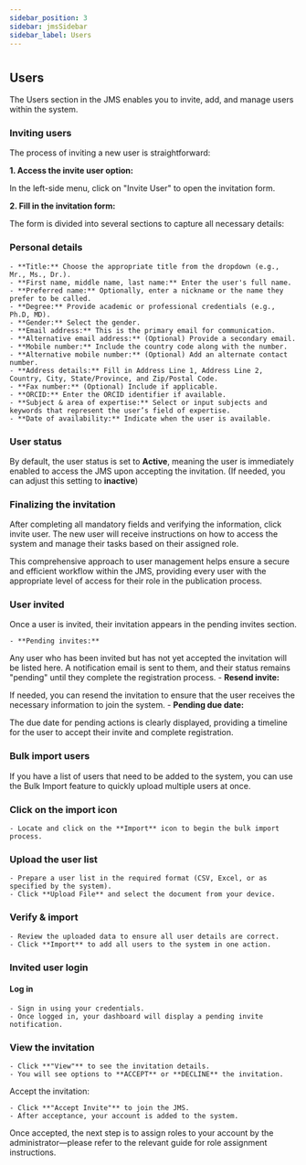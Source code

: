 ```yaml
---
sidebar_position: 3
sidebar: jmsSidebar
sidebar_label: Users
---
```


#

## Users

The Users section in the JMS enables you to invite, add, and manage users within the system.

### Inviting users

The process of inviting a new user is straightforward:

**1. Access the invite user option:**

In the left-side menu, click on "Invite User" to open the invitation form.

**2. Fill in the invitation form:**

The form is divided into several sections to capture all necessary details:

### Personal details

    - **Title:** Choose the appropriate title from the dropdown (e.g., Mr., Ms., Dr.).
    - **First name, middle name, last name:** Enter the user's full name.
    - **Preferred name:** Optionally, enter a nickname or the name they prefer to be called.
    - **Degree:** Provide academic or professional credentials (e.g., Ph.D, MD).
    - **Gender:** Select the gender.
    - **Email address:** This is the primary email for communication.
    - **Alternative email address:** (Optional) Provide a secondary email.
    - **Mobile number:** Include the country code along with the number.
    - **Alternative mobile number:** (Optional) Add an alternate contact number.
    - **Address details:** Fill in Address Line 1, Address Line 2, Country, City, State/Province, and Zip/Postal Code.
    - **Fax number:** (Optional) Include if applicable.
    - **ORCID:** Enter the ORCID identifier if available.
    - **Subject & area of expertise:** Select or input subjects and keywords that represent the user’s field of expertise.
    - **Date of availability:** Indicate when the user is available.

### User status

By default, the user status is set to **Active**, meaning the user is immediately enabled to access the JMS upon accepting the invitation. (If needed, you can adjust this setting to **inactive**)

### Finalizing the invitation

After completing all mandatory fields and verifying the information, click invite user. The new user will receive instructions on how to access the system and manage their tasks based on their assigned role.

This comprehensive approach to user management helps ensure a secure and efficient workflow within the JMS, providing every user with the appropriate level of access for their role in the publication process.

### User invited

Once a user is invited, their invitation appears in the pending invites section.

    - **Pending invites:**
Any user who has been invited but has not yet accepted the invitation will be listed here. A notification email is sent to them, and their status remains "pending" until they complete the registration process.
    - **Resend invite:**

If needed, you can resend the invitation to ensure that the user receives the necessary information to join the system.
    - **Pending due date:**

The due date for pending actions is clearly displayed, providing a timeline for the user to accept their invite and complete registration.

### Bulk import users

If you have a list of users that need to be added to the system, you can use the Bulk Import feature to quickly upload multiple users at once.

### Click on the import icon

    - Locate and click on the **Import** icon to begin the bulk import process.

### Upload the user list

    - Prepare a user list in the required format (CSV, Excel, or as specified by the system).
    - Click **Upload File** and select the document from your device.

### Verify & import

    - Review the uploaded data to ensure all user details are correct.
    - Click **Import** to add all users to the system in one action.

### Invited user login

#### Log in

    - Sign in using your credentials.
    - Once logged in, your dashboard will display a pending invite notification.

### View the invitation

    - Click **"View"** to see the invitation details.
    - You will see options to **ACCEPT** or **DECLINE** the invitation.

Accept the invitation:

    - Click **"Accept Invite"** to join the JMS.
    - After acceptance, your account is added to the system.

Once accepted, the next step is to assign roles to your account by the administrator—please refer to the relevant guide for role assignment instructions.
